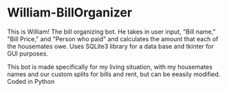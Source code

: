 # William-BillOrganizer
This is William! The bill organizing bot.
He takes in user input, "Bill name," "Bill Price," and "Person who paid" and calculates the amount that each of the housemates owe.
Uses SQLite3 library for a data base and tkinter for GUI purposes. 

This bot is made specifically for my living situation, with my housemates names and our custom splits for bills and rent, but can be eeasily modified.
Coded in Python
